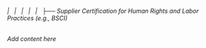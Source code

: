 ###### |   |   |   |   |   ├── Supplier Certification for Human Rights and Labor Practices (e.g., BSCI)

*Add content here*